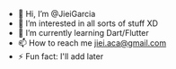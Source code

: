 - 👋 Hi, I’m @JieiGarcia
- 👀 I’m interested in all sorts of stuff XD
- 🌱 I’m currently learning Dart/Flutter
- 📫 How to reach me jiei.aca@gmail.com
- ⚡ Fun fact: I'll add later 

<!---
JieiGarcia/JieiGarcia is a ✨ special ✨ repository because its `README.md` (this file) appears on your GitHub profile.
You can click the Preview link to take a look at your changes.
--->
